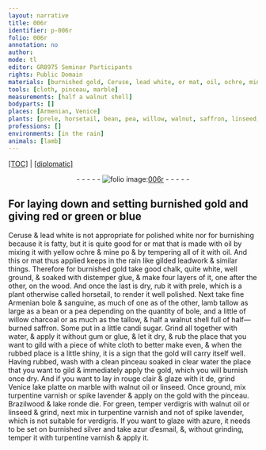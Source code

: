 ```yaml
---
layout: narrative
title: 006r
identifier: p-006r
folio: 006r
annotation: no
author:
mode: tl
editor: GR8975 Seminar Participants
rights: Public Domain
materials: [burnished gold, Ceruse, lead white, or mat, oil, ochre, mine, gilded leadwork, good chalk, quite white, well ground, distemper glue, wood, prele, horsetail, fine Armenian bole, sanguine, lamb tallow, bean, pea, bole, willow charcoal, tallow, saffron, candi sugar, water, gum, glue, gold, clear water, rouge clair, Venice lake platte, marble, walnut oil, linseed, turpentine varnish or spike lavender, Brazilwood, lake ronde, verdigris, turpentine varnish and not of spike lavender, azure, burnished silver, azur d’esmail, turpentine varnish]
tools: [cloth, pinceau, marble]
measurements: [half a walnut shell]
bodyparts: []
places: [Armenian, Venice]
plants: [prele, horsetail, bean, pea, willow, walnut, saffron, linseed, spike lavender, Brazilwood, walnut oil]
professions: []
environments: [in the rain]
animals: [lamb]
---
```


 <p><a href="{{ site.baseurl }}/translation/">[TOC]</a> | <a href="{{ site.baseurl }}/texts/p-006r_tc/" target="_blank">[diplomatic]</a></p><div class="folio" align="center">- - - - - <a href="http://gallica.bnf.fr/ark:/12148/btv1b10500001g/f17.image" target="_blank"><img src="https://cu-mkp.github.io/2017-workshop-edition/assets/photo-icon.png" alt="folio image: " style="display:inline-block; margin-bottom:-3px;"/>006r</a> - - - - - </div>  
  

## For laying down and setting <span class="m">burnished gold</span> and giving red or green or blue

 
 <span class="m">Ceruse</span> & <span class="m">lead white</span> is not appropriate for polished white nor for burnishing because it is fatty, but it is quite good for <span class="m">or mat</span> that is made with <span class="m">oil</span> by mixing it with yellow <span class="m">ochre</span> & <span class="m">mine</span> <span class="del">po</span> & by tempering all of it with <span class="m">oil</span>. And this <span class="m">or mat</span> thus applied keeps <span class="env">in the rain</span> like <span class="m">gilded leadwork</span> & similar things. Therefore for <span class="m">burnished gold</span> take <span class="m">good chalk, quite white, well ground</span>, & soaked with <span class="m">distemper glue</span>, & make four layers of it, one after the other, on the <span class="m">wood</span>. And once the last is dry, rub it with <span class="m"><span class="pa">prele</span></span>, which is a plant otherwise called <span class="m"><span class="pa">horsetail</span></span>, to render it well polished. Next take <span class="m">fine <span class="pl">Armenian </span>bole</span> & <span class="m">sanguine</span>, as much of one as of the other, <span class="m"><span class="al">lamb </span>tallow</span> as large as a <span class="m"><span class="pa">bean</span></span> or a <span class="m"><span class="pa">pea</span></span> depending on the quantity of <span class="m">bole</span>, and a little of <span class="m"><span class="pa">willow</span> charcoal</span> or as much as the <span class="m">tallow</span>, & <span class="ms">half a <span class="pa">walnut</span> shell</span> full of half—burned <span class="m"><span class="pa">saffron</span></span>. Some put in a little <span class="m">candi sugar</span>. Grind all together with <span class="m">water</span>, & apply it without <span class="m">gum</span> or <span class="m">glue</span>, & let it dry, & rub the place that you want to gild with a piece of white <span class="tl">cloth</span> to better make even, & when the rubbed place is a little shiny, it is a sign that the <span class="m">gold</span> will carry itself well. Having rubbed, wash with a clean <span class="tl">pinceau</span> soaked in <span class="m">clear water</span> the place that you want to gild & immediately apply the <span class="m">gold</span>, which you will burnish once dry. And if you want to lay in <span class="m">rouge clair</span> & glaze with it <span class="del">de</span>, grind <span class="m"><span class="pl">Venice </span>lake platte</span> on <span class="tl"><span class="m">marble</span></span> with <span class="m"><span class="pa">walnut</span> oil</span> or <span class="m"><span class="pa">linseed</span></span>. Once ground, mix <span class="m">turpentine varnish or <span class="pa">spike lavender</span></span> & apply on the <span class="m">gold</span> with the <span class="tl">pinceau</span>. <span class="m"><span class="pa">Brazilwood</span></span> & <span class="m">lake ronde</span> die. For green, temper <span class="m">verdigris</span> with <span class="m"><span class="pa">walnut oil</span></span> or <span class="m"><span class="pa">linseed</span></span> & grind, next mix in <span class="m">turpentine varnish and not of <span class="pa">spike lavender</span></span>, which is not suitable for <span class="m">verdigris</span>. If you want to glaze with <span class="m">azure</span>, it needs to be set on <span class="m">burnished silver</span> and take <span class="m">azur d’esmail</span>, &, without grinding, temper it with <span class="m">turpentine varnish</span> & apply it. 
 
 